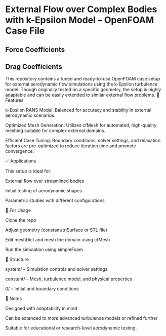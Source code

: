 # External Flow over Complex Bodies with k-Epsilon Model – OpenFOAM Case File
## Force Coefficients
## Drag Coefficients

This repository contains a tuned and ready-to-use OpenFOAM case setup for external aerodynamic flow simulations using the k-Epsilon turbulence model. Though originally tested on a specific geometry, the setup is highly adaptable and can be easily extended to similar external flow problems.
🔧 Features

  k-Epsilon RANS Model: Balanced for accuracy and stability in external aerodynamic scenarios.

  Optimized Mesh Generation: Utilizes cfMesh for automated, high-quality meshing suitable for complex external domains.

  Efficient Case Tuning: Boundary conditions, solver settings, and relaxation factors are pre-optimized to reduce iteration time and promote convergence.

✅ Applications

This setup is ideal for:

   External flow over streamlined bodies

   Initial testing of aerodynamic shapes

   Parametric studies with different configurations

🚀 For Usage

   Clone the repo

   Adjust geometry (constant/triSurface or STL file)

   Edit meshDict and mesh the domain using cfMesh

   Run the simulation using simpleFoam

📁 Structure

   system/ – Simulation controls and solver settings

   constant/ – Mesh, turbulence model, and physical properties

   0/ – Initial and boundary conditions

📝 Notes

   Designed with adaptability in mind

   Can be extended to more advanced turbulence models or refined further

   Suitable for educational or research-level aerodynamic testing.
